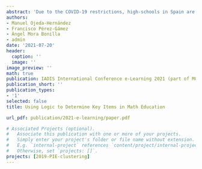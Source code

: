```yaml
---
abstract: 'Due to the COVID-19 restrictions, high-schools in Spain are having both online and in-class lectures.  As a result, the students can use not only the information provided by the teachers in class, but they can also use several other methods such as videos and online examples that allow the students to have materials from different places. In this paper, we analyse the Mathematics results of the first two terms in a secondary school from Andalusia. This analysis can help find the central units of the subject found, that is, giving enough background knowledge to keep up with the module.  When these are found, the teachers can improve the learning and the results in the following years.'
authors:
- Manuel Ojeda-Hernández 
- Francisco Pérez-Gámez 
- Ángel Mora Bonilla 
- admin 
date: '2021-07-20'
header:
  caption: ''
  image: ''
image_preview: ''
math: true
publication: IADIS International Conference e-Learning 2021 (part of MCCSIS 2021)
publication_short: ''
publication_types:
- '1'
selected: false
title: Using Logic to Determine Key Items in Math Education

url_pdf: publication/2021-e-learning/paper.pdf

# Associated Projects (optional).
#   Associate this publication with one or more of your projects.
#   Simply enter your project's folder or file name without extension.
#   E.g. `internal-project` references `content/project/internal-project/index.md`.
#   Otherwise, set `projects: []`.
projects: [2019-PIE-clustering]
---
```


